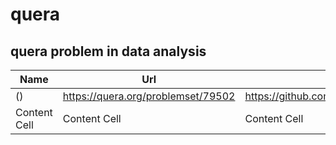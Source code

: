 # quera
quera problem in data analysis
-------------------------

| Name  | Url | Solve |
| ------------- | ------------- |------------- |
| ()  | https://quera.org/problemset/79502  | https://github.com/MohammadBidkhori/quera/blob/main/AlakDolakCompany.ipynb  |
| Content Cell  | Content Cell  | Content Cell  |
